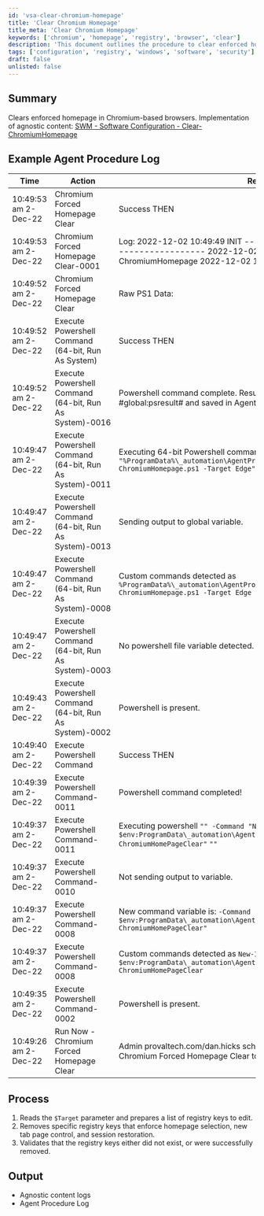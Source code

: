 ```yaml
---
id: 'vsa-clear-chromium-homepage'
title: 'Clear Chromium Homepage'
title_meta: 'Clear Chromium Homepage'
keywords: ['chromium', 'homepage', 'registry', 'browser', 'clear']
description: 'This document outlines the procedure to clear enforced homepages in Chromium-based browsers. It details the process of removing specific registry keys that control homepage selection, new tab page control, and session restoration, ensuring a clean browser experience.'
tags: ['configuration', 'registry', 'windows', 'software', 'security']
draft: false
unlisted: false
---
```

## Summary

Clears enforced homepage in Chromium-based browsers. Implementation of agnostic content: [SWM - Software Configuration - Clear-ChromiumHomepage](https://proval.itglue.com/DOC-5078775-11515448)

## Example Agent Procedure Log

| Time                     | Action                                    | Result                                                                                                                                                                                                                       | User                        |
|--------------------------|-------------------------------------------|------------------------------------------------------------------------------------------------------------------------------------------------------------------------------------------------------------------------------|-----------------------------|
| 10:49:53 am 2-Dec-22    | Chromium Forced Homepage Clear            | Success THEN                                                                                                                                                                                                                 | provaltech.com/dan.hicks    |
| 10:49:53 am 2-Dec-22    | Chromium Forced Homepage Clear-0001       | Log: 2022-12-02 10:49:49 INIT ----------------------------------------------- 2022-12-02 10:49:49 INIT Clear-ChromiumHomepage 2022-12-02 10:49:49 INIT System: DEV ...  | provaltech.com/dan.hicks    |
| 10:49:52 am 2-Dec-22    | Chromium Forced Homepage Clear            | Raw PS1 Data:                                                                                                                                                                                                              | provaltech.com/dan.hicks    |
| 10:49:52 am 2-Dec-22    | Execute Powershell Command (64-bit, Run As System) | Success THEN                                                                                                                                                                                                                 | provaltech.com/dan.hicks    |
| 10:49:52 am 2-Dec-22    | Execute Powershell Command (64-bit, Run As System)-0016 | Powershell command complete. Results returned to global variable #global:psresult# and saved in Agent's Documents tab of server.                                                                                          | provaltech.com/dan.hicks    |
| 10:49:47 am 2-Dec-22    | Execute Powershell Command (64-bit, Run As System)-0011 | Executing 64-bit Powershell command as System: `"" -command "%ProgramData%\_automation\AgentProcedure\ChromiumHomePageClear\Clear-ChromiumHomepage.ps1 -Target Edge" >"c:\provaltech\psoutputtmp.txt"`                   | provaltech.com/dan.hicks    |
| 10:49:47 am 2-Dec-22    | Execute Powershell Command (64-bit, Run As System)-0013 | Sending output to global variable.                                                                                                                                                                                        | provaltech.com/dan.hicks    |
| 10:49:47 am 2-Dec-22    | Execute Powershell Command (64-bit, Run As System)-0008 | Custom commands detected as `%ProgramData%\_automation\AgentProcedure\ChromiumHomePageClear\Clear-ChromiumHomepage.ps1 -Target Edge`                                                                                     | provaltech.com/dan.hicks    |
| 10:49:47 am 2-Dec-22    | Execute Powershell Command (64-bit, Run As System)-0003 | No powershell file variable detected.                                                                                                                                                                                      | provaltech.com/dan.hicks    |
| 10:49:43 am 2-Dec-22    | Execute Powershell Command (64-bit, Run As System)-0002 | Powershell is present.                                                                                                                                                                                                      | provaltech.com/dan.hicks    |
| 10:49:40 am 2-Dec-22    | Execute Powershell Command                 | Success THEN                                                                                                                                                                                                                 | provaltech.com/dan.hicks    |
| 10:49:39 am 2-Dec-22    | Execute Powershell Command-0011           | Powershell command completed!                                                                                                                                                                                              | provaltech.com/dan.hicks    |
| 10:49:37 am 2-Dec-22    | Execute Powershell Command-0011           | Executing powershell `"" -Command "New-Item -Type Directory -Path $env:ProgramData\_automation\AgentProcedure -name ChromiumHomePageClear"` `""`                                                                          | provaltech.com/dan.hicks    |
| 10:49:37 am 2-Dec-22    | Execute Powershell Command-0010           | Not sending output to variable.                                                                                                                                                                                            | provaltech.com/dan.hicks    |
| 10:49:37 am 2-Dec-22    | Execute Powershell Command-0008           | New command variable is: `-Command "New-Item -Type Directory -Path $env:ProgramData\_automation\AgentProcedure -name ChromiumHomePageClear"`                                                                                 | provaltech.com/dan.hicks    |
| 10:49:37 am 2-Dec-22    | Execute Powershell Command-0008           | Custom commands detected as `New-Item -Type Directory -Path $env:ProgramData\_automation\AgentProcedure -name ChromiumHomePageClear`                                                                                       | provaltech.com/dan.hicks    |
| 10:49:35 am 2-Dec-22    | Execute Powershell Command-0002           | Powershell is present.                                                                                                                                                                                                      | provaltech.com/dan.hicks    |
| 10:49:26 am 2-Dec-22    | Run Now - Chromium Forced Homepage Clear   | Admin provaltech.com/dan.hicks scheduled procedure Run Now - Chromium Forced Homepage Clear to run at Dec 2 2022 10:49AM                                                                                                 |                             |

## Process

1. Reads the `$Target` parameter and prepares a list of registry keys to edit.
2. Removes specific registry keys that enforce homepage selection, new tab page control, and session restoration.
3. Validates that the registry keys either did not exist, or were successfully removed.

## Output

- Agnostic content logs
- Agent Procedure Log



